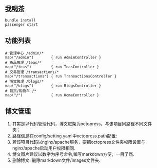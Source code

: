 ## [我喝茶](http://wohecha.cn/)

````
bundle install
passenger start
````

## 功能列表

````
# 管理中心 /admin/*
map("/admin")        { run AdminController }
# 茶品管理 /teas/*
map("/teas")         { run TeasController }
# 交易管理 /transactions/*
map("/transactions") { run TransactionsController }
# 博文管理 /blogs/*
map("/blogs")        { run BlogsController }
# 首页/购物车 /*
map("/")             { run HomeController }
````

## 博文管理

  1. 其实是以代码管理代码，博文框架为octopress，与该项目同路径不同文件夹；
  2. 路径信息在config/setting.yaml中octopress.path配置;
  3. 若该项目代码以nginx/apache服务，要把octopress文件夹权限设置与nginx/apache启动用户权限相同.
  4. 博文图片建议以数字为序号命令,编写markdown方便，一目了然.
  5. 删除博文: 删除markdown文件/images文件夹.


